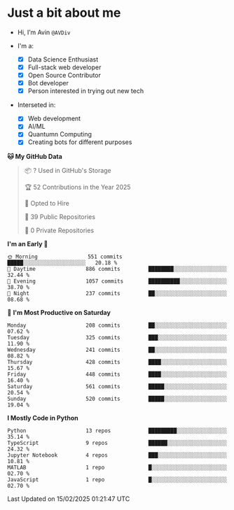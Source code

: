 # Just a bit about me

- Hi, I’m Avin `@AVDiv`

- I'm a:
  - [x] Data Science Enthusiast
  - [x] Full-stack web developer
  - [x] Open Source Contributor
  - [x] Bot developer
  - [x] Person interested in trying out new tech
- Interseted in:
  - [x] Web development
  - [x] AI/ML
  - [x] Quantumn Computing
  - [x] Creating bots for different purposes 

<!--START_SECTION:waka-->
**🐱 My GitHub Data** 

> 📦 ? Used in GitHub's Storage 
 > 
> 🏆 52 Contributions in the Year 2025
 > 
> 💼 Opted to Hire
 > 
> 📜 39 Public Repositories 
 > 
> 🔑 0 Private Repositories 
 > 
**I'm an Early 🐤** 

```text
🌞 Morning                551 commits         █████░░░░░░░░░░░░░░░░░░░░   20.18 % 
🌆 Daytime                886 commits         ████████░░░░░░░░░░░░░░░░░   32.44 % 
🌃 Evening                1057 commits        ██████████░░░░░░░░░░░░░░░   38.70 % 
🌙 Night                  237 commits         ██░░░░░░░░░░░░░░░░░░░░░░░   08.68 % 
```
📅 **I'm Most Productive on Saturday** 

```text
Monday                   208 commits         ██░░░░░░░░░░░░░░░░░░░░░░░   07.62 % 
Tuesday                  325 commits         ███░░░░░░░░░░░░░░░░░░░░░░   11.90 % 
Wednesday                241 commits         ██░░░░░░░░░░░░░░░░░░░░░░░   08.82 % 
Thursday                 428 commits         ████░░░░░░░░░░░░░░░░░░░░░   15.67 % 
Friday                   448 commits         ████░░░░░░░░░░░░░░░░░░░░░   16.40 % 
Saturday                 561 commits         █████░░░░░░░░░░░░░░░░░░░░   20.54 % 
Sunday                   520 commits         █████░░░░░░░░░░░░░░░░░░░░   19.04 % 
```


**I Mostly Code in Python** 

```text
Python                   13 repos            █████████░░░░░░░░░░░░░░░░   35.14 % 
TypeScript               9 repos             ██████░░░░░░░░░░░░░░░░░░░   24.32 % 
Jupyter Notebook         4 repos             ███░░░░░░░░░░░░░░░░░░░░░░   10.81 % 
MATLAB                   1 repo              █░░░░░░░░░░░░░░░░░░░░░░░░   02.70 % 
JavaScript               1 repo              █░░░░░░░░░░░░░░░░░░░░░░░░   02.70 % 
```




 Last Updated on 15/02/2025 01:21:47 UTC
<!--END_SECTION:waka-->
